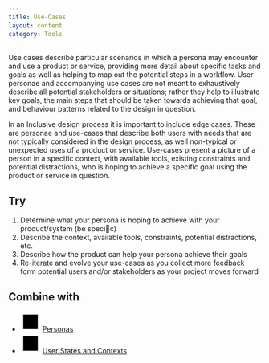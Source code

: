 ```yaml
---
title: Use-Cases
layout: content
category: Tools
---
```


Use cases describe particular scenarios in which a persona may encounter and use a product or service, providing more detail about specific tasks and goals as well as helping to map out the potential steps in a workflow. User personae and accompanying use cases are not meant to exhaustively describe all potential stakeholders or situations; rather they help to illustrate key goals, the main steps that should be taken towards achieving that goal, and behaviour patterns related to the design in question.

In an Inclusive design process it is important to include edge cases. These are personae and use-cases that describe both users with needs that are not typically considered in the design process, as well non-typical or unexpected uses of a product or service. Use-cases present a picture of a person in a specific context, with available tools, existing constraints and potential distractions, who is hoping to achieve a specific goal using the product or service in question.

## Try

1. Determine what your persona is hoping to achieve with your product/system (be specic)
2. Describe the context, available tools, constraints, potential distractions, etc.
3. Describe how the product can help your persona achieve their goals
4. Re-iterate and evolve your use-cases as you collect more feedback form potential users and/or stakeholders as your project moves forward

## Combine with

* ![Red square](/images/icon-square.svg) [Personas](/tools/Personas.html)
* ![Red square](/images/icon-square.svg) [User States and Contexts](/tools/UserStatesAndContexts.html)
